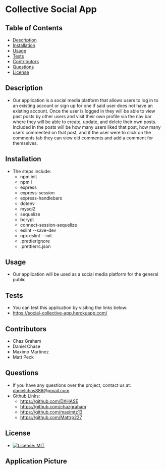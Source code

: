 
  # Collective Social App


  ## Table of Contents

  - [Description](#description)
  - [Installation](#installation)
  - [Usage](#usage)
  - [Tests](#tests)
  - [Contributors](#contributors)
  - [Questions](#questions)
  - [License](#license)

  ## Description
  - Our application is a social media platform that allows users to log in to an existing account or sign up for one if said user does not have an existing account. Once the user is logged in they will be able to view past posts by other users and visit their own profile via the nav bar where they will be able to create, update, and delete their own posts. Included in the posts will be how many users liked that post, how many users commented on that post, and if the user were to click on the comments tab they can view old comments and add a comment for themselves.

  ## Installation
  * The steps include: 
    - npm init
    - npm i
    - express
    - express-session
    - express-handlebars
    - dotenv
    - mysql2
    - sequelize
    - bcrypt
    - connect-session-sequelize
    - eslint --save-dev
    - npx eslint --init 
    - .prettierignore
    - .prettierrc.json

  ## Usage
  - Our application will be used as a social media platform for the general public

  ## Tests
  - You can test this application by visiting the links below:
  - https://social-collective-app.herokuapp.com/

  ## Contributors
  - Chaz Graham 
  - Daniel Chase 
  - Maximo Martinez 
  - Matt Peck

  ## Questions
  - If you have any questions over the project, contact us at: 
  danielchas886@gmail.com
  - Github Links: 
    - https://github.com/DXHASE
    - https://github.com/chazgraham
    - https://github.com/maximtz13
    - https://github.com/Mattrp227

  ## License
  - [![License: MIT](https://img.shields.io/badge/License-MIT-yellow.svg)](https://opensource.org/licenses/MIT)

  ## Application Picture
